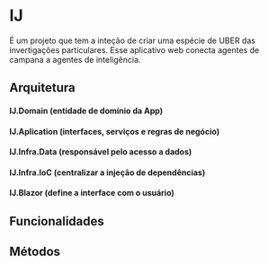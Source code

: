# IJ
É um projeto que tem a inteção de criar uma espécie de UBER das invertigações particulares. 
Esse aplicativo web conecta agentes de campana a agentes de inteligência.

## Arquitetura
#### IJ.Domain (entidade de domínio da App)
#### IJ.Aplication (interfaces, serviços e regras de negócio)
#### IJ.Infra.Data (responsável pelo acesso a dados)
#### IJ.Infra.IoC (centralizar a injeção de dependências)
#### IJ.Blazor (define a interface com o usuário)

## Funcionalidades
## Métodos
